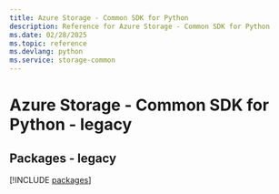 ```yaml
---
title: Azure Storage - Common SDK for Python
description: Reference for Azure Storage - Common SDK for Python
ms.date: 02/28/2025
ms.topic: reference
ms.devlang: python
ms.service: storage-common
---
```

# Azure Storage - Common SDK for Python - legacy
## Packages - legacy
[!INCLUDE [packages](storage---common-index.md)]